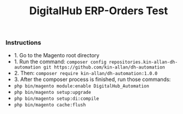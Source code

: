 <p align="center">
    <h1 align="center">DigitalHub ERP-Orders Test</h1>
    <br>
</p>

<h3>Instructions</h3>

<ul>
    <li>1. Go to the Magento root directory</li>
    <li>1. Run the command: <code>composer config repositories.kin-allan-dh-automation git https://github.com/kin-allan/dh-automation</code></li>
    <li>2. Then: <code>composer require kin-allan/dh-automation:1.0.0</code></li>
    <li>3. After the composer process is finished, run those commands:</li>
    <li><code>php bin/magento module:enable DigitalHub_Automation</code></li>
    <li><code>php bin/magento setup:upgrade</code></li>
    <li><code>php bin/magento setup:di:compile</code></li>
    <li><code>php bin/magento cache:flush</code></li>
</ul>
